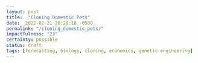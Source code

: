 ```yaml
---
layout: post
title:  "Cloning Domestic Pets"
date:  2022-02-21 20:29:18 -0500
permalink: "/cloning_domestic_pets/"
impactfulness: "23"
certainty: possible
status: draft
tags: [forecasting, biology, cloning, economics, genetic-engineering]
---
```

